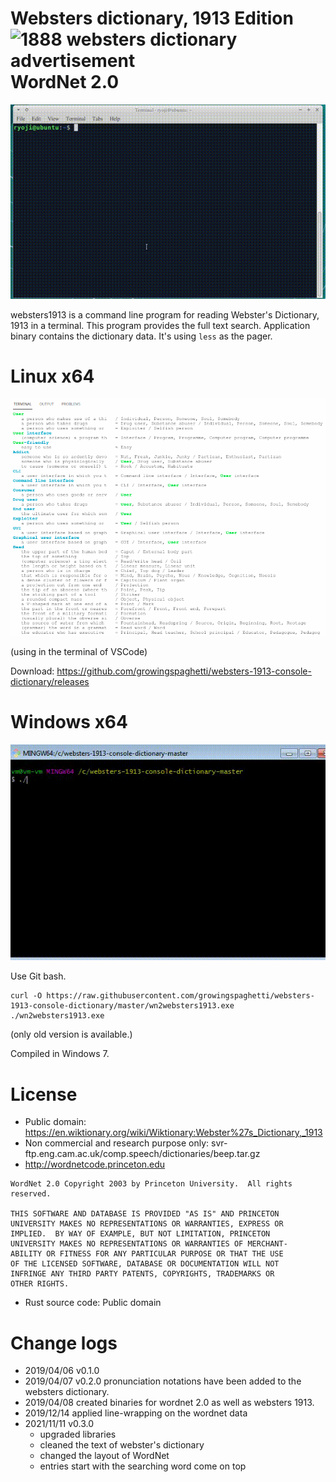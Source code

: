 # Websters dictionary, 1913 Edition <img alt="1888 websters dictionary advertisement" width="100" src="https://upload.wikimedia.org/wikipedia/commons/3/35/Webster_27s_Dictionary_advertisement_-_1888_-_Project_Gutenberg_eText_13641.png"> <br/> WordNet 2.0 

![websters.gif](websters.gif)

websters1913 is a command line program for reading Webster's Dictionary, 1913 in a terminal. This program provides the full text search. Application binary contains the dictionary data. It's using `less` as the pager.

# Linux x64

![layout](./new-termina-layout.png)

(using in the terminal of VSCode)

Download: https://github.com/growingspaghetti/websters-1913-console-dictionary/releases

# Windows x64

![winwn2webster.gif](winwn2webster.gif)

Use Git bash.

```
curl -O https://raw.githubusercontent.com/growingspaghetti/websters-1913-console-dictionary/master/wn2websters1913.exe
./wn2websters1913.exe
```

(only old version is available.)

Compiled in Windows 7.

# License

* Public domain: https://en.wiktionary.org/wiki/Wiktionary:Webster%27s_Dictionary,_1913
* Non commercial and research purpose only: svr-ftp.eng.cam.ac.uk/comp.speech/dictionaries/beep.tar.gz
* http://wordnetcode.princeton.edu
```
WordNet 2.0 Copyright 2003 by Princeton University.  All rights reserved. 

THIS SOFTWARE AND DATABASE IS PROVIDED "AS IS" AND PRINCETON  
UNIVERSITY MAKES NO REPRESENTATIONS OR WARRANTIES, EXPRESS OR  
IMPLIED.  BY WAY OF EXAMPLE, BUT NOT LIMITATION, PRINCETON  
UNIVERSITY MAKES NO REPRESENTATIONS OR WARRANTIES OF MERCHANT-  
ABILITY OR FITNESS FOR ANY PARTICULAR PURPOSE OR THAT THE USE  
OF THE LICENSED SOFTWARE, DATABASE OR DOCUMENTATION WILL NOT  
INFRINGE ANY THIRD PARTY PATENTS, COPYRIGHTS, TRADEMARKS OR  
OTHER RIGHTS.  
```
* Rust source code: Public domain 

# Change logs

 * 2019/04/06 v0.1.0
 * 2019/04/07 v0.2.0 pronunciation notations have been added to the websters dictionary.
 * 2019/04/08 created binaries for wordnet 2.0 as well as websters 1913.
 * 2019/12/14 applied line-wrapping on the wordnet data
 * 2021/11/11 v0.3.0
   - upgraded libraries
   - cleaned the text of webster's dictionary
   - changed the layout of WordNet
   - entries start with the searching word come on top
